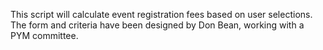 This script will calculate event registration fees based on user selections. The form and criteria have been designed by Don Bean, working with a PYM committee.
